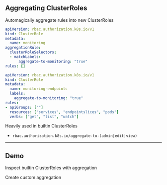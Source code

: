 ## Aggregating ClusterRoles

Automagically aggregate rules into new ClusterRoles [](https://kubernetes.io/docs/reference/access-authn-authz/rbac/#aggregated-clusterroles)

```yaml [5-8]
apiVersion: rbac.authorization.k8s.io/v1
kind: ClusterRole
metadata:
  name: monitoring
aggregationRule:
  clusterRoleSelectors:
  - matchLabels:
      aggregate-to-monitoring: "true"
rules: []
```

<!-- .element: style="float: left; width: 24em;" -->

```yaml [5-6]
apiVersion: rbac.authorization.k8s.io/v1
kind: ClusterRole
metadata:
  name: monitoring-endpoints
  labels:
    aggregate-to-monitoring: "true"
rules:
- apiGroups: [""]
  resources: ["services", "endpointslices", "pods"]
  verbs: ["get", "list", "watch"]
```

<!-- .element: style="float: right; width: 25em;" -->

Heavily used in builtin ClusterRoles [](https://kubernetes.io/docs/reference/access-authn-authz/rbac/#user-facing-roles)

- `rbac.authorization.k8s.io/aggregate-to-(admin|edit|view)`

---

## Demo  [<i class="fa fa-comment-code"></i>](https://github.com/nicholasdille/container-slides/blob/master/120_kubernetes/rbac/aggregation.demo "aggregation.demo")

Inspect builtin ClusterRoles with aggregation

Create custom aggregation
